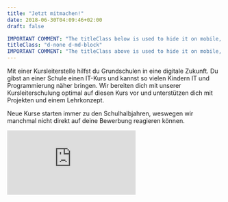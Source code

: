 ```yaml
---
title: "Jetzt mitmachen!"
date: 2018-06-30T04:09:46+02:00
draft: false

IMPORTANT COMMENT: "The titleClass below is used to hide it on mobile, take too much space."
titleClass: "d-none d-md-block"
IMPORTANT COMMENT: "The titleClass above is used to hide it on mobile, take too much space."
---
```


<div class="row">
    <div class="col-12 col-md-8 offset-md-2">
        <p>
       Mit einer Kursleiterstelle hilfst du Grundschulen in eine digitale Zukunft.
       Du gibst an einer Schule einen IT-Kurs und kannst so vielen Kindern IT und Programmierung näher bringen.
       Wir bereiten dich mit unserer Kursleiterschulung optimal auf diesen Kurs vor und unterstützen dich mit Projekten und einem Lehrkonzept.
       </p>
       <p class="font-weight-bold">
              Neue Kurse starten immer zu den Schulhalbjahren, weswegen wir manchmal nicht direkt auf deine Bewerbung reagieren können.
        </p>
    </div>
</div>
<div class="embed-responsive embed-responsive-custom">
<iframe class="embed-responsive-item" src="https://docs.google.com/forms/d/e/1FAIpQLSeszq1FiRIn3tiGj-JmoUw0nZxA7n9ovYkpLgI6NNuKD9zHFA/viewform?embedded=true&hl=de"
 frameborder="0" marginheight="0" marginwidth="0">Wird geladen...</iframe>
</div>
